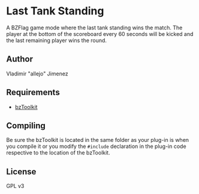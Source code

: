Last Tank Standing
================

A BZFlag game mode where the last tank standing wins the match. The player at the bottom of the scoreboard every 60 seconds will be kicked and the last remaining player wins the round.

## Author
Vladimir "allejo" Jimenez

## Requirements
* [bzToolkit](https://github.com/allejo/bztoolkit/)

## Compiling
Be sure the bzToolkit is located in the same folder as your plug-in is when you compile it or you modify the `#include` declaration in the plug-in code respective to the location of the bzToolkit.

## License
GPL v3
